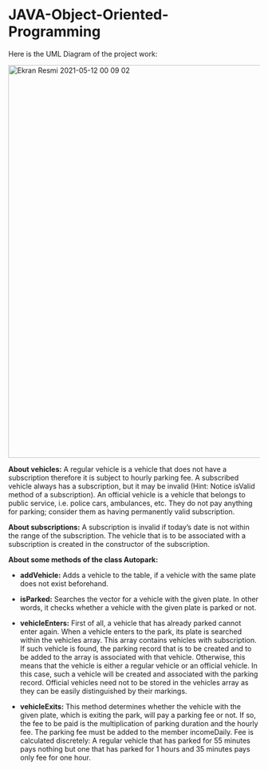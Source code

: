 # JAVA-Object-Oriented-Programming

Here is the UML Diagram of the project work:

<img width="786" alt="Ekran Resmi 2021-05-12 00 09 02" src="https://user-images.githubusercontent.com/44849765/117885253-4d8fe500-b2b6-11eb-9292-ed87e3b8ebba.png">

**About vehicles:** A regular vehicle is a vehicle that does not have a subscription therefore it is subject to hourly parking fee. A subscribed vehicle always has a subscription, but it may be invalid (Hint: Notice isValid method of a subscription). An official vehicle is a vehicle that belongs to public service, i.e. police cars, ambulances, etc. They do not pay anything for parking; consider them as having permanently valid subscription.

**About subscriptions:** A subscription is invalid if today’s date is not within the range of the subscription. The vehicle that is to be associated with a subscription is created in the constructor of the subscription.

**About some methods of the class Autopark:**

* **addVehicle:** Adds a vehicle to the table, if a vehicle with the same plate does not exist beforehand.

* **isParked:** Searches the vector for a vehicle with the given plate. In other words, it checks whether a vehicle with the given plate is parked or not.

* **vehicleEnters:** First of all, a vehicle that has already parked cannot enter again. When a vehicle enters to the park, its plate is searched within the vehicles array. This array contains vehicles with subscription. If such vehicle is found, the parking record that is to be created and to be added to the array is associated with that vehicle. Otherwise, this means that the vehicle is either a regular vehicle or an official vehicle. In this case, such a vehicle will be created and associated with the parking record. Official vehicles need not to be stored in the vehicles array as they can be easily distinguished by their markings.

* **vehicleExits:** This method determines whether the vehicle with the given plate, which is exiting the park, will pay a parking fee or not. If so, the fee to be paid is the multiplication of parking duration and the hourly fee. The parking fee must be added to the member incomeDaily. Fee is calculated discretely: A regular vehicle that has parked for 55 minutes pays nothing but one that has parked for 1 hours and 35 minutes pays only fee for one hour.

